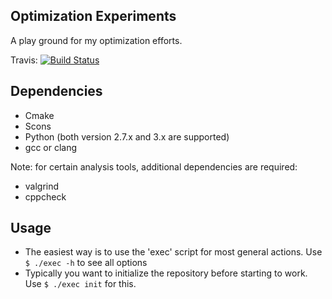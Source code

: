Optimization Experiments
------------------------

A play ground for my optimization efforts.

Travis: [![Build Status](https://travis-ci.org/bverhagen/optimization-experiments.svg?branch=master)](https://travis-ci.org/bverhagen/optimization-experiments)

Dependencies
------------
- Cmake
- Scons
- Python (both version 2.7.x and 3.x are supported)
- gcc or clang

Note: for certain analysis tools, additional dependencies are required:
- valgrind 
- cppcheck

Usage
-----
- The easiest way is to use the 'exec' script for most general actions. Use
``` $ ./exec -h ```
to see all options
- Typically you want to initialize the repository before starting to work. Use
``` $ ./exec init ``` for this.
